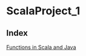 # ScalaProject_1

## Index

[Functions in Scala and Java](https://github.com/arun786/ScalaProject_1/blob/master/Documentation/Function.md)
